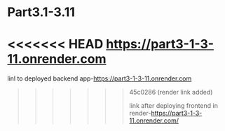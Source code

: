 # Part3.1-3.11

<<<<<<< HEAD
https://part3-1-3-11.onrender.com
=======
linl to deployed backend app-https://part3-1-3-11.onrender.com
>>>>>>> 45c0286 (render link added)
>>>>>>>
>>>>>>> link after deploying frontend in render-https://part3-1-3-11.onrender.com/
